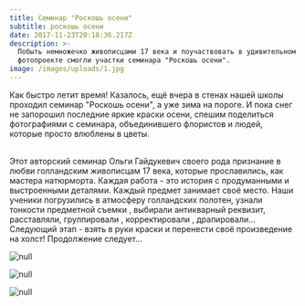 ```yaml
---
title: Семинар "Роскошь осени"
subtitle: роскошь осени
date: 2017-11-23T20:18:36.217Z
description: >-
  Побыть немножечко живописцами 17 века и поучаствовать в удивительном
  фотопроекте смогли участки семинара "Роскошь осени".
image: /images/uploads/1.jpg
---
```

Как быстро летит время! Казалось, ещё вчера в стенах нашей школы проходил семинар "Роскошь осени", а уже зима на пороге. И пока снег не запорошил последние яркие краски осени, спешим поделиться фотографиями с семинара, объединившего флористов и людей, которые просто влюблены в цветы.

\
Этот авторский семинар Ольги Гайдукевич своего рода признание в любви голландским живописцам 17 века, которые прославились, как мастера натюрморта. Каждая работа - это история с продуманными и выстроенными деталями. Каждый предмет занимает своё место. Наши ученики погрузились в атмосферу голландских полотен, узнали тонкости предметной съемки , выбирали антикварный реквизит, расставляли, группировали , корректировали , драпировали... Следующий этап - взять в руки краски и перенести своё произведение на холст! Продолжение следует...

![null](/images/uploads/4.jpg)

![null](/images/uploads/3.jpg)

![null](/images/uploads/2.jpg)


